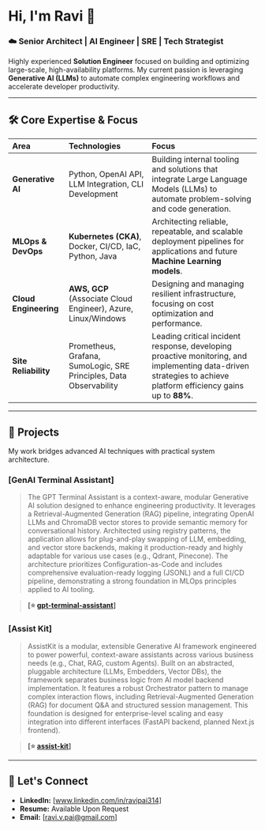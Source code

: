 # Hi, I'm Ravi 👋

### ☁️ Senior Architect | AI Engineer | SRE | Tech Strategist

Highly experienced **Solution Engineer** focused on building and optimizing large-scale, high-availability platforms. My current passion is leveraging **Generative AI (LLMs)** to automate complex engineering workflows and accelerate developer productivity.

---

## 🛠️ Core Expertise & Focus

| Area | Technologies | Focus |
| :--- | :--- | :--- |
| **Generative AI** | Python, OpenAI API, LLM Integration, CLI Development | Building internal tooling and solutions that integrate Large Language Models (LLMs) to automate problem-solving and code generation. |
| **MLOps & DevOps**| **Kubernetes (CKA)**, Docker, CI/CD, IaC, Python, Java | Architecting reliable, repeatable, and scalable deployment pipelines for applications and future **Machine Learning models**. |
| **Cloud Engineering**| **AWS, GCP** (Associate Cloud Engineer), Azure, Linux/Windows | Designing and managing resilient infrastructure, focusing on cost optimization and performance. |
| **Site Reliability** | Prometheus, Grafana, SumoLogic, SRE Principles, Data Observability | Leading critical incident response, developing proactive monitoring, and implementing data-driven strategies to achieve platform efficiency gains up to **88%**. |

---

## 🧠 Projects

My work bridges advanced AI techniques with practical system architecture.

### **[GenAI Terminal Assistant]**

> The GPT Terminal Assistant is a context-aware, modular Generative AI solution designed to enhance engineering productivity. It leverages a Retrieval-Augmented Generation (RAG) pipeline, integrating OpenAI LLMs and ChromaDB vector stores to provide semantic memory for conversational history. Architected using registry patterns, the application allows for plug-and-play swapping of LLM, embedding, and vector store backends, making it production-ready and highly adaptable for various use cases (e.g., Qdrant, Pinecone). The architecture prioritizes Configuration-as-Code and includes comprehensive evaluation-ready logging (JSONL) and a full CI/CD pipeline, demonstrating a strong foundation in MLOps principles applied to AI tooling.
 
> **[⭐ [gpt-terminal-assistant](https://github.com/rv314/gpt-terminal-assistant)]**

### **[Assist Kit]**

> AssistKit is a modular, extensible Generative AI framework engineered to power powerful, context-aware assistants across various business needs (e.g., Chat, RAG, custom Agents). Built on an abstracted, pluggable architecture (LLMs, Embedders, Vector DBs), the framework separates business logic from AI model backend implementation. It features a robust Orchestrator pattern to manage complex interaction flows, including Retrieval-Augmented Generation (RAG) for document Q&A and structured session management. This foundation is designed for enterprise-level scaling and easy integration into different interfaces (FastAPI backend, planned Next.js frontend).

> **[⭐ [assist-kit](https://github.com/rv314/assist-kit)]**

---

## 🔗 Let's Connect

* **LinkedIn:** [www.linkedin.com/in/ravipai314]
* **Resume:** Available Upon Request
* **Email:** [ravi.v.pai@gmail.com]
